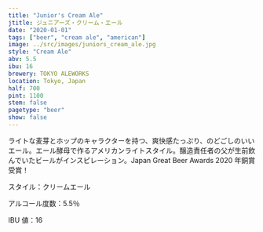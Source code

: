 ```yaml
---
title: "Junior's Cream Ale"
jtitle: ジュニアーズ・クリーム・エール
date: "2020-01-01"
tags: ["beer", "cream ale", "american"]
image: ../src/images/juniors_cream_ale.jpg
style: "Cream Ale"
abv: 5.5
ibu: 16
brewery: TOKYO ALEWORKS
location: Tokyo, Japan
half: 700
pint: 1100
stem: false
pagetype: "beer"
show: false
---
```


ライトな麦芽とホップのキャラクターを持つ、爽快感たっぷり、のどごしのいいエール。エール酵母で作るアメリカンライトスタイル。醸造責任者の父が生前飲んでいたビールがインスピレーション。Japan Great Beer Awards 2020 年銅賞受賞！

スタイル：クリームエール

アルコール度数：5.5％

IBU 値：16

